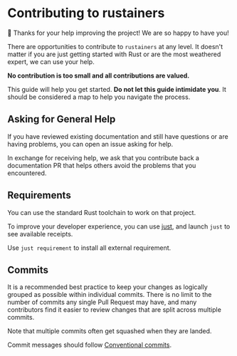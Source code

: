 # Contributing to rustainers

🎈 Thanks for your help improving the project! We are so happy to have
you!

There are opportunities to contribute to `rustainers` at any level. It doesn't
matter if you are just getting started with Rust or are the most weathered
expert, we can use your help.

**No contribution is too small and all contributions are valued.**

This guide will help you get started. **Do not let this guide intimidate you**.
It should be considered a map to help you navigate the process.


## Asking for General Help

If you have reviewed existing documentation and still have questions or are
having problems, you can open an issue asking for help.

In exchange for receiving help, we ask that you contribute back a documentation
PR that helps others avoid the problems that you encountered.

## Requirements

You can use the standard Rust toolchain to work on that project.

To improve your developer experience, you can use [just], and launch `just` to
see available receipts.

Use `just requirement` to install all external requirement.

## Commits

It is a recommended best practice to keep your changes as logically grouped as
possible within individual commits. There is no limit to the number of commits
any single Pull Request may have, and many contributors find it easier to review
changes that are split across multiple commits.

Note that multiple commits often get squashed when they are landed.

Commit messages should follow [Conventional commits].


[just]: https://just.systems/
[Conventional commits]: https://www.conventionalcommits.org/
[crate.io]: https://crates.io/
